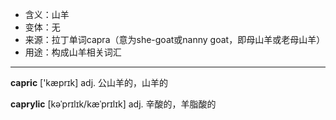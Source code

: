 - <span class="definition">含义：山羊</span>
- <span class="definition">变体：无</span>
- <span class="definition">来源：拉丁单词capra（意为she-goat或nanny goat，即母山羊或老母山羊）</span>
- <span class="definition">用途：构成山羊相关词汇</span>

---

<span class="vocabulary">**capric**</span> ['kæprɪk] adj. 公山羊的，山羊的

<span class="vocabulary">**caprylic**</span> [kəˈprɪlɪk/kæˈprɪlɪk] adj. 辛酸的，羊脂酸的

